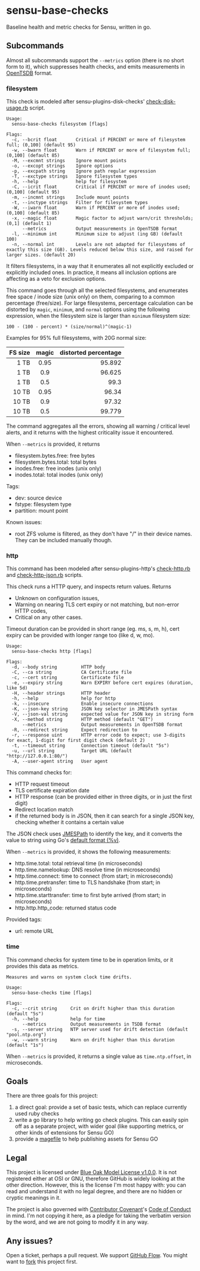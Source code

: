 # sensu-base-checks

Baseline health and metric checks for Sensu, written in go.

## Subcommands

Almost all subcommands support the `--metrics` option (there is no short form to it), which suppresses health checks, and emits measurements in [OpenTSDB](http://opentsdb.net/) format.

### filesystem

This check is modeled after sensu-plugins-disk-checks' [check-disk-usage.rb](https://github.com/sensu-plugins/sensu-plugins-disk-checks/blob/master/bin/check-disk-usage.rb) script.

```text
Usage:
  sensu-base-checks filesystem [flags]

Flags:
  -c, --bcrit float       Critical if PERCENT or more of filesystem full; (0,100] (default 95)
  -w, --bwarn float       Warn if PERCENT or more of filesystem full; (0,100] (default 85)
  -M, --excmnt strings    Ignore mount points
  -o, --excopt strings    Ignore options
  -p, --excpath string    Ignore path regular expression
  -T, --exctype strings   Ignore filesystem types
  -h, --help              help for filesystem
  -C, --icrit float       Critical if PERCENT or more of inodes used; (0,100] (default 95)
  -m, --incmnt strings    Include mount points
  -t, --inctype strings   Filter for filesystem types
  -W, --iwarn float       Warn if PERCENT or more of inodes used; (0,100] (default 85)
  -x, --magic float       Magic factor to adjust warn/crit thresholds; (0,1] (default 1)
      --metrics           Output measurements in OpenTSDB format
  -l, --minimum int       Minimum size to adjust (ing GB) (default 100)
  -n, --normal int        Levels are not adapted for filesystems of exactly this size (GB). Levels reduced below this size, and raised for larger sizes. (default 20)
  ```

It filters filesystems, in a way that it enumerates all not explicitly excluded or explicitly included ones. In practice, it means all inclusion options are affecting as a veto for exclusion options.

This command goes through all the selected filesystems, and enumerates free space / inode size (unix only) on them, comparing to a common percentage (free/size). For large filesystems, percentage calculation can be distorted by `magic`, `minimum`, and `normal` options using the following expression, when the filesystem size is larger than `minimum` filesystem size:

```text
100 - (100 - percent) * (size/normal)^(magic-1)
```

Examples for 95% full filesystems, with 20G normal size:

FS size | magic | distorted percentage
-----: | :---: | ----:
1 TB   | 0.95  | 95.892
1 TB   | 0.9   | 96.625
1 TB   | 0.5   | 99.3
10 TB  | 0.95  | 96.34
10 TB  | 0.9   | 97.32
10 TB  | 0.5   | 99.779

The command aggregates all the errors, showing all warning / critical level alerts, and it returns with the highest criticality issue it encountered.

When `--metrics` is provided, it returns

- filesystem.bytes.free: free bytes
- filesystem.bytes.total: total bytes
- inodes.free: free inodes (unix only)
- inodes.total: total inodes (unix only)

Tags:

- dev: source device
- fstype: filesystem type
- partition: mount point

Known issues:

- root ZFS volume is filtered, as they don't have "/" in their device names. They can be included manually though.

### http

This command has been modeled after sensu-plugins-http's [check-http.rb](https://github.com/sensu-plugins/sensu-plugins-http/blob/master/bin/check-http.rb) and [check-http-json.rb](https://github.com/sensu-plugins/sensu-plugins-http/blob/master/bin/check-http-json.rb) scripts.

This check runs a HTTP query, and inspects return values. Returns

- Unknown on configuration issues,
- Warning on nearing TLS cert expiry or not matching, but non-error HTTP codes,
- Critical on any other cases.

Timeout duration can be provided in short range (eg. ms, s, m, h), cert expiry
can be provided with longer range too (like d, w, mo).

```text
Usage:
  sensu-base-checks http [flags]

Flags:
  -d, --body string         HTTP body
  -C, --ca string           CA Certificate file
  -c, --cert string         Certificate file
  -e, --expiry string       Warn EXPIRY before cert expires (duration, like 5d)
  -H, --header strings      HTTP header
  -h, --help                help for http
  -k, --insecure            Enable insecure connections
  -K, --json-key string     JSON key selector in JMESPath syntax
  -V, --json-val string     expected value for JSON key in string form
  -X, --method string       HTTP method (default "GET")
      --metrics             Output measurements in OpenTSDB format
  -R, --redirect string     Expect redirection to
  -r, --response uint       HTTP error code to expect; use 3-digits for exact, 1-digit for first digit check (default 2)
  -t, --timeout string      Connection timeout (default "5s")
  -u, --url string          Target URL (default "http://127.0.0.1:80/")
  -A, --user-agent string   User agent
```

This command checks for:

- HTTP request timeout
- TLS certificate expiration date
- HTTP response (can be provided either in three digits, or in just the first digit)
- Redirect location match
- if the returned body is in JSON, then it can search for a single JSON key, checking whether it contains a certain value

The JSON check uses [JMESPath](http://jmespath.org/) to identify the key, and it converts the value to string using Go's [default format (%v)](https://golang.org/pkg/fmt/).

When `--metrics` is provided, it shows the following measurements:

- http.time.total: total retrieval time (in microseconds)
- http.time.namelookup: DNS resolve time (in microseconds)
- http.time.connect: time to connect (from start; in microseconds)
- http.time.pretransfer: time to TLS handshake (from start; in microseconds)
- http.time.starttransfer: time to first byte arrived (from start; in microseconds)
- http.http.http_code: returned status code

Provided tags:

- url: remote URL

### time

This command checks for system time to be in operation limits, or it provides this data as metrics.

```text
Measures and warns on system clock time drifts.

Usage:
  sensu-base-checks time [flags]

Flags:
  -c, --crit string     Crit on drift higher than this duration (default "5s")
  -h, --help            help for time
      --metrics         Output measurements in TSDB format
  -s, --server string   NTP server used for drift detection (default "pool.ntp.org")
  -w, --warn string     Warn on drift higher than this duration (default "1s")
```

When `--metrics` is provided, it returns a single value as `time.ntp.offset`, in microseconds.

## Goals

There are three goals for this project:

1. a direct goal: provide a set of basic tests, which can replace currently used ruby checks
2. write a go library to help writing go check plugins. This can easily spin off as a separate project, with wider goal (like supporting metrics, or other kinds of extensions for Sensu GO)
3. provide a [magefile](https://magefile.org/) to help publishing assets for Sensu GO

## Legal

This project is licensed under [Blue Oak Model License v1.0.0](https://blueoakcouncil.org/license/1.0.0). It is not registered either at OSI or GNU, therefore GitHub is widely looking at the other direction. However, this is the license I'm most happy with: you can read and understand it with no legal degree, and there are no hidden or cryptic meanings in it.

The project is also governed with [Contributor Covenant](https://contributor-covenant.org/)'s [Code of Conduct](https://www.contributor-covenant.org/version/1/4/) in mind. I'm not copying it here, as a pledge for taking the verbatim version by the word, and we are not going to modify it in any way.

## Any issues?

Open a ticket, perhaps a pull request. We support [GitHub Flow](https://guides.github.com/introduction/flow/). You might want to [fork](https://guides.github.com/activities/forking/) this project first.
